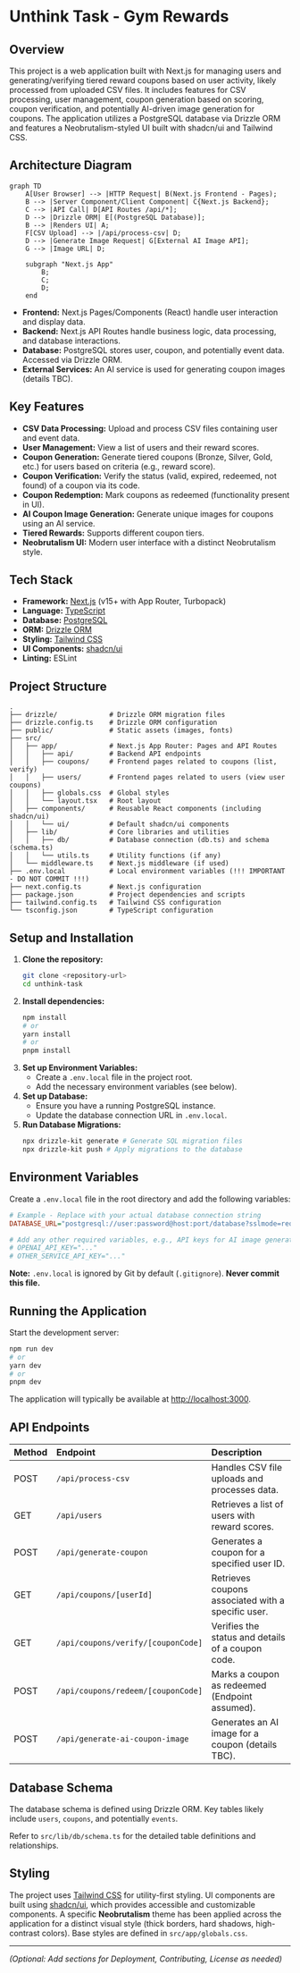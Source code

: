 # Unthink Task - Gym Rewards

## Overview

This project is a web application built with Next.js for managing users and generating/verifying tiered reward coupons based on user activity, likely processed from uploaded CSV files. It includes features for CSV processing, user management, coupon generation based on scoring, coupon verification, and potentially AI-driven image generation for coupons. The application utilizes a PostgreSQL database via Drizzle ORM and features a Neobrutalism-styled UI built with shadcn/ui and Tailwind CSS.

## Architecture Diagram

```mermaid
graph TD
    A[User Browser] --> |HTTP Request| B(Next.js Frontend - Pages);
    B --> |Server Component/Client Component| C{Next.js Backend};
    C --> |API Call| D[API Routes /api/*];
    D --> |Drizzle ORM| E[(PostgreSQL Database)];
    B --> |Renders UI| A;
    F[CSV Upload] --> |/api/process-csv| D;
    D --> |Generate Image Request| G[External AI Image API];
    G --> |Image URL| D;

    subgraph "Next.js App"
        B;
        C;
        D;
    end
````

*   **Frontend:** Next.js Pages/Components (React) handle user interaction and display data.
*   **Backend:** Next.js API Routes handle business logic, data processing, and database interactions.
*   **Database:** PostgreSQL stores user, coupon, and potentially event data. Accessed via Drizzle ORM.
*   **External Services:** An AI service is used for generating coupon images (details TBC).

## Key Features

*   **CSV Data Processing:** Upload and process CSV files containing user and event data.
*   **User Management:** View a list of users and their reward scores.
*   **Coupon Generation:** Generate tiered coupons (Bronze, Silver, Gold, etc.) for users based on criteria (e.g., reward score).
*   **Coupon Verification:** Verify the status (valid, expired, redeemed, not found) of a coupon via its code.
*   **Coupon Redemption:** Mark coupons as redeemed (functionality present in UI).
*   **AI Coupon Image Generation:** Generate unique images for coupons using an AI service.
*   **Tiered Rewards:** Supports different coupon tiers.
*   **Neobrutalism UI:** Modern user interface with a distinct Neobrutalism style.

## Tech Stack

*   **Framework:** [Next.js](https://nextjs.org/) (v15+ with App Router, Turbopack)
*   **Language:** [TypeScript](https://www.typescriptlang.org/)
*   **Database:** [PostgreSQL](https://www.postgresql.org/)
*   **ORM:** [Drizzle ORM](https://orm.drizzle.team/)
*   **Styling:** [Tailwind CSS](https://tailwindcss.com/)
*   **UI Components:** [shadcn/ui](https://ui.shadcn.com/)
*   **Linting:** ESLint

## Project Structure

```
.
├── drizzle/             # Drizzle ORM migration files
├── drizzle.config.ts    # Drizzle ORM configuration
├── public/              # Static assets (images, fonts)
├── src/
│   ├── app/             # Next.js App Router: Pages and API Routes
│   │   ├── api/         # Backend API endpoints
│   │   ├── coupons/     # Frontend pages related to coupons (list, verify)
│   │   ├── users/       # Frontend pages related to users (view user coupons)
│   │   ├── globals.css  # Global styles
│   │   └── layout.tsx   # Root layout
│   ├── components/      # Reusable React components (including shadcn/ui)
│   │   └── ui/          # Default shadcn/ui components
│   ├── lib/             # Core libraries and utilities
│   │   ├── db/          # Database connection (db.ts) and schema (schema.ts)
│   │   └── utils.ts     # Utility functions (if any)
│   └── middleware.ts    # Next.js middleware (if used)
├── .env.local           # Local environment variables (!!! IMPORTANT - DO NOT COMMIT !!!)
├── next.config.ts       # Next.js configuration
├── package.json         # Project dependencies and scripts
├── tailwind.config.ts   # Tailwind CSS configuration
└── tsconfig.json        # TypeScript configuration
```

## Setup and Installation

1.  **Clone the repository:**
    ```bash
    git clone <repository-url>
    cd unthink-task
    ```
2.  **Install dependencies:**
    ```bash
    npm install
    # or
    yarn install
    # or
    pnpm install
    ```
3.  **Set up Environment Variables:**
    *   Create a `.env.local` file in the project root.
    *   Add the necessary environment variables (see below).
4.  **Set up Database:**
    *   Ensure you have a running PostgreSQL instance.
    *   Update the database connection URL in `.env.local`.
5.  **Run Database Migrations:**
    ```bash
    npx drizzle-kit generate # Generate SQL migration files
    npx drizzle-kit push # Apply migrations to the database
    ```

## Environment Variables

Create a `.env.local` file in the root directory and add the following variables:

```ini
# Example - Replace with your actual database connection string
DATABASE_URL="postgresql://user:password@host:port/database?sslmode=require"

# Add any other required variables, e.g., API keys for AI image generation
# OPENAI_API_KEY="..."
# OTHER_SERVICE_API_KEY="..."
```

**Note:** `.env.local` is ignored by Git by default (`.gitignore`). **Never commit this file.**

## Running the Application

Start the development server:

```bash
npm run dev
# or
yarn dev
# or
pnpm dev
```

The application will typically be available at [http://localhost:3000](http://localhost:3000).

## API Endpoints

| Method | Endpoint                             | Description                                        |
| :----- | :----------------------------------- | :------------------------------------------------- |
| POST   | `/api/process-csv`                   | Handles CSV file uploads and processes data.       |
| GET    | `/api/users`                         | Retrieves a list of users with reward scores.      |
| POST   | `/api/generate-coupon`               | Generates a coupon for a specified user ID.        |
| GET    | `/api/coupons/[userId]`              | Retrieves coupons associated with a specific user. |
| GET    | `/api/coupons/verify/[couponCode]`   | Verifies the status and details of a coupon code.  |
| POST   | `/api/coupons/redeem/[couponCode]`   | Marks a coupon as redeemed (Endpoint assumed).     |
| POST   | `/api/generate-ai-coupon-image`      | Generates an AI image for a coupon (details TBC). |

## Database Schema

The database schema is defined using Drizzle ORM. Key tables likely include `users`, `coupons`, and potentially `events`.

Refer to `src/lib/db/schema.ts` for the detailed table definitions and relationships.

## Styling

The project uses [Tailwind CSS](https://tailwindcss.com/) for utility-first styling. UI components are built using [shadcn/ui](https://ui.shadcn.com/), which provides accessible and customizable components. A specific **Neobrutalism** theme has been applied across the application for a distinct visual style (thick borders, hard shadows, high-contrast colors). Base styles are defined in `src/app/globals.css`.

---

*(Optional: Add sections for Deployment, Contributing, License as needed)*
